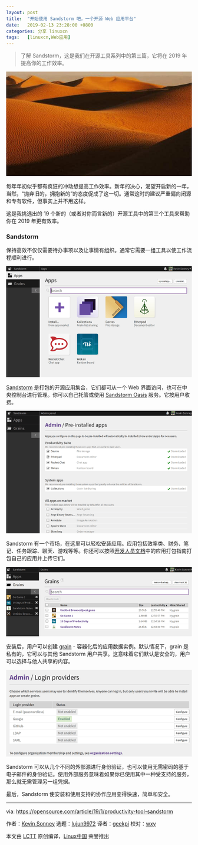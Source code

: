 ```yaml
---
layout: post
title:	"开始使用 Sandstorm 吧，一个开源 Web 应用平台"
date:	2019-02-13 23:28:00 +0800 
categories:	分享 linuxcn 
tags:	[linuxcn,Web应用]
---
```




> 
> 了解 Sandstorm，这是我们在开源工具系列中的第三篇，它将在 2019 年提高你的工作效率。
> 
> 
> 


![](/Asserts/Images/album/201902/13/232928h12p655pgucpj411.jpg)


每年年初似乎都有疯狂的冲动想提高工作效率。新年的决心，渴望开启新的一年，当然，“抛弃旧的，拥抱新的”的态度促成了这一切。通常这时的建议严重偏向闭源和专有软件，但事实上并不用这样。


这是我挑选出的 19 个新的（或者对你而言新的）开源工具中的第三个工具来帮助你在 2019 年更有效率。


### Sandstorm


保持高效不仅仅需要待办事项以及让事情有组织。通常它需要一组工具以使工作流程顺利进行。


![](/Asserts/Images/album/201902/13/232836wzmm5nzpz2jorm2l.png)


[Sandstorm](https://sandstorm.io/) 是打包的开源应用集合，它们都可从一个 Web 界面访问，也可在中央控制台进行管理。你可以自己托管或使用 [Sandstorm Oasis](https://oasis.sandstorm.io) 服务。它按用户收费。


![](/Asserts/Images/album/201902/13/232845k660zyzjupa6arvk.png)


Sandstorm 有一个市场，在这里可以轻松安装应用。应用包括效率类、财务、笔记、任务跟踪、聊天、游戏等等。你还可以按照[开发人员文档](https://docs.sandstorm.io/en/latest/developing/)中的应用打包指南打包自己的应用并上传它们。


![](/Asserts/Images/album/201902/13/232852yexaaizz5k5ev9e2.png)


安装后，用户可以创建 [grain](https://sandstorm.io/how-it-works) - 容器化后的应用数据实例。默认情况下，grain 是私有的，它可以与其他 Sandstorm 用户共享。这意味着它们默认是安全的，用户可以选择与他人共享的内容。


![](/Asserts/Images/album/201902/13/232857yf6lrfd0ovl9g9lv.png)


Sandstorm 可以从几个不同的外部源进行身份验证，也可以使用无需密码的基于电子邮件的身份验证。使用外部服务意味着如果你已使用其中一种受支持的服务，那么就无需管理另一组凭据。


最后，Sandstorm 使安装和使用支持的协作应用变得快速，简单和安全。




---


via: <https://opensource.com/article/19/1/productivity-tool-sandstorm>


作者：[Kevin Sonney](https://opensource.com/users/ksonney "Kevin Sonney") 选题：[lujun9972](https://github.com/lujun9972) 译者：[geekpi](https://github.com/geekpi) 校对：[wxy](https://github.com/wxy)


本文由 [LCTT](https://github.com/LCTT/TranslateProject) 原创编译，[Linux中国](https://linux.cn/) 荣誉推出
